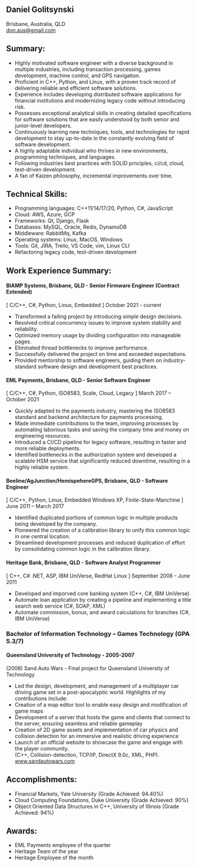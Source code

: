 ## Daniel Golitsynski
Brisbane, Australia, QLD  
don.aus@gmail.com

## Summary:
- Highly motivated software engineer with a diverse background in multiple industries, including transaction processing, games development, machine control, and GPS navigation.  
- Proficient in C++, Python, and Linux, with a proven track record of delivering reliable and efficient software solutions.  
- Experience includes developing distributed software applications for financial institutions and modernizing legacy code without introducing risk.  
- Possesses exceptional analytical skills in creating detailed specifications for software solutions that are easily understood by both senior and junior-level developers.  
- Continuously learning new techniques, tools, and technologies for rapid development to stay up-to-date in the constantly evolving field of software development.  
- A highly adaptable individual who thrives in new environments, programming techniques, and languages.  
- Following industries best practices with SOLID prnciples, ci/cd, cloud, test-driven development.  
- A fan of Kaizen philosophy, incremental improvements over time.  


## Technical Skills:
- Programming languages: C++11/14/17/20, Python, C#, JavaScript
- Cloud: AWS, Azure, GCP
- Frameworks: Qt, Django, Flask
- Databases: MySQL, Oracle, Redis, DynamoDB
- Middleware: RabbitMq, Kafka 
- Operating systems: Linux, MacOS, Windows
- Tools: Git, JIRA, Trello, VS Code, vim, Linux CLI
- Refactoring legacy code, test-driven development

## Work Experience Summary:

#### BIAMP Systems, Brisbane, QLD - Senior Firmware Engineer (Contract Extended)
[ C/C++, C#, Python, Linux, Embedded ]
October 2021 - current
- Transformed a failing project by introducing simple design decisions. 
- Resolved critical concurrency issues to improve system stability and reliability. 
- Optimized memory usage by dividing configuration into manageable pages. 
- Eliminated thread bottlenecks to improve performance. 
- Successfully delivered the project on time and exceeded expectations. 
- Provided mentorship to software engineers, guiding them on industry-standard software design and development best practices.

#### EML Payments, Brisbane, QLD - Senior Software Engineer
[ C/C++, C#, Python, ISO8583, Scale, Cloud, Legacy ]
March 2017 – October 2021
- Quickly adapted to the payments industry, mastering the ISO8583 standard and backend architecture for payments processing.  
- Made immediate contributions to the team, improving processes by automating laborious tasks and saving the company time and money on engineering resources.  
- Introduced a CI/CD pipeline for legacy software, resulting in faster and more reliable deployments.  
- Identified bottlenecks in the authorization system and developed a scalable HSM service that significantly reduced downtime, resulting in a highly reliable system.  

#### Beeline/AgJunction/HemispehereGPS, Brisbane, QLD - Software Engineer
[ C/C++, Python, Linux, Embedded Windows XP, Finite-State-Manchine ]
June 2011 – March 2017
- Identified duplicated portions of common logic in multiple products being developed by the company.  
- Pioneered the creation of a calibration library to unify this common logic in one central location.  
- Streamlined development processes and reduced duplication of effort by consolidating common logic in the calibration library.  


#### Heritage Bank, Brisbane, QLD - Software Analyst Programmer
[ C++, C# .NET, ASP, IBM UniVerse, RedHat Linux ]
September 2008 - June 2011
- Developed and imporved core banking system (C++, C#, IBM UniVerse)
- Automate loan application by creating a pipeline and implementing a title search web service (C#, SOAP, XML)
- Automate commission, bonus, and award calculations for branches (C#, IBM UniVerse)


### Bachelor of Information Technology – Games Technology (GPA 5.3/7)
#### Queensland University of Technology - 2005-2007
(2008) Sand Auto Wars - Final project for Queensland University of Technology 
- Led the design, development, and management of a multiplayer car driving game set in a post-apocalyptic world. Highlights of my contributions include:
- Creation of a map editor tool to enable easy design and modification of game maps
- Development of a server that hosts the game and clients that connect to the server, ensuring seamless and reliable gameplay
- Creation of 2D game assets and implementation of car physics and collision detection for an immersive and realistic driving experience
- Launch of an official website to showcase the game and engage with the player community.  
(C++, Collision-detection, TCP/IP, DirectX 9.0c, XML, PHP).  
www.sandautowars.com


## Accomplishments:
- Financial Markets, Yale University (Grade Achieved: 94.40%)
- Cloud Computing Foundations, Duke University (Grade Achieved: 90%)
- Object Oriented Data Structures in C++, University of Illinois (Grade Achieved: 94%)

## Awards:
- EML Payments employee of the quarter
- Heritage Team of the year
- Heritage Employee of the month
